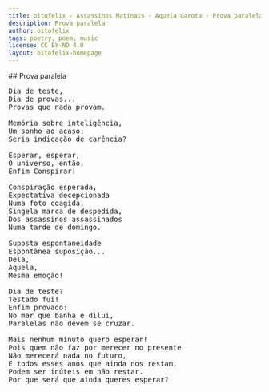 ```yaml
---
title: oitofelix - Assassinos Matinais - Aquela Garota - Prova paralela
description: Prova paralela
author: oitofelix
tags: poetry, poem, music
license: CC BY-ND 4.0
layout: oitofelix-homepage
---
```

<div id="markdown" markdown="1">
## Prova paralela

<pre class="poem">
Dia de teste,
Dia de provas...
Provas que nada provam.

Memória sobre inteligência,
Um sonho ao acaso:
Seria indicação de carência?

Esperar, esperar,
O universo, então,
Enfim Conspirar!

Conspiração esperada,
Expectativa decepcionada
Numa foto coagida,
Singela marca de despedida,
Dos assassinos assassinados
Numa tarde de domingo.

Suposta espontaneidade
Espontânea suposição...
Dela,
Aquela,
Mesma emoção!

Dia de teste?
Testado fui!
Enfim provado:
No mar que banha e dilui,
Paralelas não devem se cruzar.

Mais nenhum minuto quero esperar!
Pois quem não faz por merecer no presente
Não merecerá nada no futuro,
E todos esses anos que ainda nos restam,
Podem ser inúteis em não restar.
Por que será que ainda queres esperar?
</pre>

</div>
